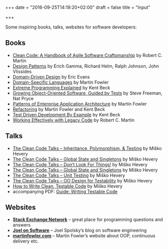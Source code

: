 +++
date = "2016-09-25T14:19:20+02:00"
draft = false
title = "Input"

+++

Some inspiring books, talks, websites for software developers:

## Books

  - [Clean Code: A Handbook of Agile Software Craftsmanship](http://www.amazon.com/Clean-Code-Handbook-Software-Craftsmanship/dp/0132350882/) by Robert C. Martin
  - [Design Patterns](http://www.amazon.com/Design-Patterns-Elements-Reusable-Object-Oriented/dp/0201633612/) by Erich Gamma, Richard Helm, Ralph Johnson, John Vlissides
  - [Domain-Driven Design](http://www.amazon.com/Domain-Driven-Design-Tackling-Complexity-Software/dp/0321125215/) by Eric Evans
  - [Domain-Specific Languages](http://www.amazon.com/Domain-Specific-Languages-Addison-Wesley-Signature-Fowler/dp/0321712943/) by Martin Fowler
  - [Extreme Programming Explained](http://www.amazon.com/Extreme-Programming-Explained-Embrace-Change/dp/0321278658/) by Kent Beck
  - [Growing Object-Oriented Software, Guided by Tests](http://www.amazon.com/Growing-Object-Oriented-Software-Guided-Tests/dp/0321503627/) by Steve Freeman, Nat Pryce
  - [Patterns of Enterprise Application Architecture](http://www.amazon.com/Patterns-Enterprise-Application-Architecture-Martin/dp/0321127420/) by Martin Fowler
  - [Refactoring](http://www.amazon.com/Refactoring-Improving-Design-Existing-Code/dp/0201485672/) by Martin Fowler and Kent Beck
  - [Test Driven Development By Example](http://www.amazon.com/Test-Driven-Development-Kent-Beck/dp/0321146530/) by Kent Beck
  - [Working Effectively with Legacy Code](http://www.amazon.com/Working-Effectively-Legacy-Michael-Feathers/dp/0131177052/) by Robert C. Martin

## Talks

  - [The Clean Code Talks &#8211; Inheritance, Polymorphism, &#038; Testing](https://www.youtube.com/watch?v=4F72VULWFvc&#038;list=PL693EFD059797C21E&#038;index=1) by Miško Hevery
  - [The Clean Code Talks &#8211; Global State and Singletons](https://www.youtube.com/watch?v=-FRm3VPhseI&#038;index=2&#038;list=PL693EFD059797C21E&#038;index=2) by Miško Hevery
  - [The Clean Code Talks &#8211; Don&#8217;t Look For Things!](https://www.youtube.com/watch?v=RlfLCWKxHJ0&#038;list=PL693EFD059797C21E&#038;index=3) by Miško Hevery
  - [The Clean Code Talks &#8211; Global State and Singletons](https://www.youtube.com/watch?v=-FRm3VPhseI&#038;list=PL693EFD059797C21E&#038;index=4) by Miško Hevery
  - [The Clean Code Talks &#8211; Unit Testing](https://www.youtube.com/watch?v=wEhu57pih5w&#038;index=5&#038;list=PL693EFD059797C21E&#038;index=5) by Miško Hevery
  - [The Clean Code Talks &#8211; OO Design for Testability](https://www.youtube.com/watch?v=acjvKJiOvXw&#038;list=PL693EFD059797C21E&#038;index=8) by Miško Hevery
  - [How to Write Clean, Testable Code](https://www.youtube.com/watch?v=XcT4yYu_TTs) by Miško Hevery
  - accompanying PDF: [Guide: Writing Testable Code](http://misko.hevery.com/attachments/Guide-Writing%20Testable%20Code.pdf)

## Websites

  - <strong>[Stack Exchange Network](http://stackexchange.com)</strong> &#8211; great place for programming questions and answers
  - <strong>[Joel on Software](http://joelonsoftware.com)</strong> &#8211; Joel Spolsky&#8217;s blog on software engineering
  - <strong>[martinfowler.com](http://martinfowler.com/)</strong> &#8211; Martin Fowler&#8217;s website about OOP, continuous delivery etc.

